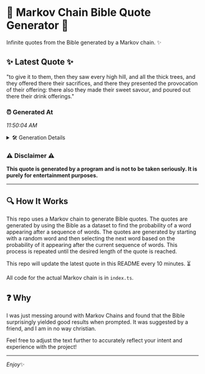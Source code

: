 # 📖 Markov Chain Bible Quote Generator 📖

Infinite quotes from the Bible generated by a Markov chain. ✨

## ✨ Latest Quote ✨
"to give it to them, then they saw every high hill, and all the thick trees, and they offered there their sacrifices, and there they presented the provocation of their offering: there also they made their sweet savour, and poured out there their drink offerings."

### ⏰ Generated At
*11:50:04 AM*

<details>
    <summary>🛠️ Generation Details</summary>
    <p>
        <strong>🌱 Seed:</strong> to<br>
        <strong>🔄 Iterations:</strong> 44<br>
        <strong>📜 Context History:</strong><br>[ to ]: give<br>[ to, give ]: it<br>[ to, give, it ]: to<br>[ to, give, it, to ]: them,<br>[ to, give, it, to, them, ]: then<br>[ to, give, it, to, them,, then ]: they<br>[ give, it, to, them,, then, they ]: saw<br>[ it, to, them,, then, they, saw ]: every<br>[ to, them,, then, they, saw, every ]: high<br>[ them,, then, they, saw, every, high ]: hill,<br>[ then, they, saw, every, high, hill, ]: and<br>[ they, saw, every, high, hill,, and ]: all<br>[ saw, every, high, hill,, and, all ]: the<br>[ every, high, hill,, and, all, the ]: thick<br>[ high, hill,, and, all, the, thick ]: trees,<br>[ hill,, and, all, the, thick, trees, ]: and<br>[ and, all, the, thick, trees,, and ]: they<br>[ all, the, thick, trees,, and, they ]: offered<br>[ the, thick, trees,, and, they, offered ]: there<br>[ thick, trees,, and, they, offered, there ]: their<br>[ trees,, and, they, offered, there, their ]: sacrifices,<br>[ and, they, offered, there, their, sacrifices, ]: and<br>[ they, offered, there, their, sacrifices,, and ]: there<br>[ offered, there, their, sacrifices,, and, there ]: they<br>[ there, their, sacrifices,, and, there, they ]: presented<br>[ their, sacrifices,, and, there, they, presented ]: the<br>[ sacrifices,, and, there, they, presented, the ]: provocation<br>[ and, there, they, presented, the, provocation ]: of<br>[ there, they, presented, the, provocation, of ]: their<br>[ they, presented, the, provocation, of, their ]: offering:<br>[ presented, the, provocation, of, their, offering: ]: there<br>[ the, provocation, of, their, offering:, there ]: also<br>[ provocation, of, their, offering:, there, also ]: they<br>[ of, their, offering:, there, also, they ]: made<br>[ their, offering:, there, also, they, made ]: their<br>[ offering:, there, also, they, made, their ]: sweet<br>[ there, also, they, made, their, sweet ]: savour,<br>[ also, they, made, their, sweet, savour, ]: and<br>[ they, made, their, sweet, savour,, and ]: poured<br>[ made, their, sweet, savour,, and, poured ]: out<br>[ their, sweet, savour,, and, poured, out ]: there<br>[ sweet, savour,, and, poured, out, there ]: their<br>[ savour,, and, poured, out, there, their ]: drink<br>[ and, poured, out, there, their, drink ]: offerings.<br>
    </p>
</details>

### ⚠️ Disclaimer ⚠️
**This quote is generated by a program and is not to be taken seriously. It is purely for entertainment purposes.**

---

## 🔍 How It Works

This repo uses a Markov chain to generate Bible quotes. The quotes are generated by using the Bible as a dataset to find the probability of a word appearing after a sequence of words. The quotes are generated by starting with a random word and then selecting the next word based on the probability of it appearing after the current sequence of words. This process is repeated until the desired length of the quote is reached.

This repo will update the latest quote in this README every 10 minutes. ⏳

All code for the actual Markov chain is in `index.ts`.

## ❓ Why

I was just messing around with Markov Chains and found that the Bible surprisingly yielded good results when prompted. 
It was suggested by a friend, and I am in no way christian.

Feel free to adjust the text further to accurately reflect your intent and experience with the project!

---

*Enjoy*✨
